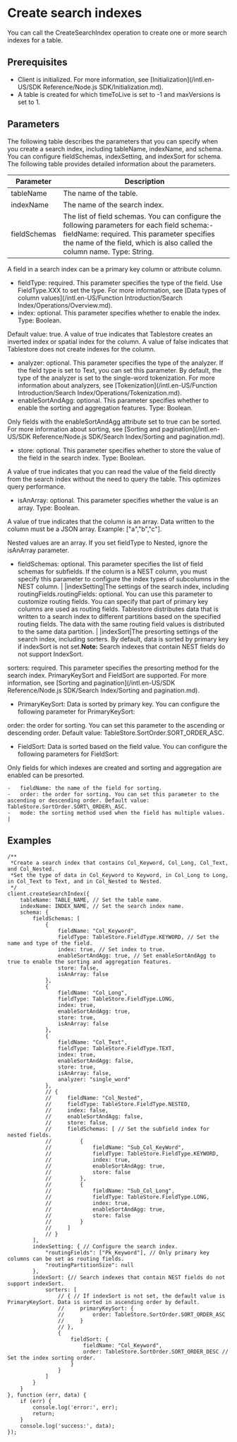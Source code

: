 # Create search indexes

You can call the CreateSearchIndex operation to create one or more search indexes for a table.

## Prerequisites

-   Client is initialized. For more information, see [Initialization](/intl.en-US/SDK Reference/Node.js SDK/Initialization.md).
-   A table is created for which timeToLive is set to -1 and maxVersions is set to 1.

## Parameters

The following table describes the parameters that you can specify when you create a search index, including tableName, indexName, and schema. You can configure fieldSchemas, indexSetting, and indexSort for schema. The following table provides detailed information about the parameters.

|Parameter|Description|
|---------|-----------|
|tableName|The name of the table.|
|indexName|The name of the search index.|
|fieldSchemas|The list of field schemas. You can configure the following parameters for each field schema:-   fieldName: required. This parameter specifies the name of the field, which is also called the column name. Type: String.

A field in a search index can be a primary key column or attribute column.

-   fieldType: required. This parameter specifies the type of the field. Use FieldType.XXX to set the type. For more information, see [Data types of column values](/intl.en-US/Function Introduction/Search Index/Operations/Overview.md).
-   index: optional. This parameter specifies whether to enable the index. Type: Boolean.

Default value: true. A value of true indicates that Tablestore creates an inverted index or spatial index for the column. A value of false indicates that Tablestore does not create indexes for the column.

-   analyzer: optional. This parameter specifies the type of the analyzer. If the field type is set to Text, you can set this parameter. By default, the type of the analyzer is set to the single-word tokenization. For more information about analyzers, see [Tokenization](/intl.en-US/Function Introduction/Search Index/Operations/Tokenization.md).
-   enableSortAndAgg: optional. This parameter specifies whether to enable the sorting and aggregation features. Type: Boolean.

Only fields with the enableSortAndAgg attribute set to true can be sorted. For more information about sorting, see [Sorting and pagination](/intl.en-US/SDK Reference/Node.js SDK/Search Index/Sorting and pagination.md).

-   store: optional. This parameter specifies whether to store the value of the field in the search index. Type: Boolean.

A value of true indicates that you can read the value of the field directly from the search index without the need to query the table. This optimizes query performance.

-   isAnArray: optional. This parameter specifies whether the value is an array. Type: Boolean.

A value of true indicates that the column is an array. Data written to the column must be a JSON array. Example: \["a","b","c"\].

Nested values are an array. If you set fieldType to Nested, ignore the isAnArray parameter.

-   fieldSchemas: optional. This parameter specifies the list of field schemas for subfields. If the column is a NEST column, you must specify this parameter to configure the index types of subcolumns in the NEST column. |
|indexSetting|The settings of the search index, including routingFields.routingFields: optional. You can use this parameter to customize routing fields. You can specify that part of primary key columns are used as routing fields. Tablestore distributes data that is written to a search index to different partitions based on the specified routing fields. The data with the same routing field values is distributed to the same data partition. |
|indexSort|The presorting settings of the search index, including sorters. By default, data is sorted by primary key if indexSort is not set.**Note:** Search indexes that contain NEST fields do not support IndexSort.

sorters: required. This parameter specifies the presorting method for the search index. PrimaryKeySort and FieldSort are supported. For more information, see [Sorting and pagination](/intl.en-US/SDK Reference/Node.js SDK/Search Index/Sorting and pagination.md).

-   PrimaryKeySort: Data is sorted by primary key. You can configure the following parameter for PrimaryKeySort:

order: the order for sorting. You can set this parameter to the ascending or descending order. Default value: TableStore.SortOrder.SORT\_ORDER\_ASC.

-   FieldSort: Data is sorted based on the field value. You can configure the following parameters for FieldSort:

Only fields for which indexes are created and sorting and aggregation are enabled can be presorted.

    -   fieldName: the name of the field for sorting.
    -   order: the order for sorting. You can set this parameter to the ascending or descending order. Default value: TableStore.SortOrder.SORT\_ORDER\_ASC.
    -   mode: the sorting method used when the field has multiple values. |

## Examples

```
/**
 *Create a search index that contains Col_Keyword, Col_Long, Col_Text, and Col_Nested.
 *Set the type of data in Col_Keyword to Keyword, in Col_Long to Long, in Col_Text to Text, and in Col_Nested to Nested.
 */
client.createSearchIndex({
    tableName: TABLE_NAME, // Set the table name.
    indexName: INDEX_NAME, // Set the search index name.
    schema: {
        fieldSchemas: [
            {
                fieldName: "Col_Keyword",
                fieldType: TableStore.FieldType.KEYWORD, // Set the name and type of the field.
                index: true, // Set index to true.
                enableSortAndAgg: true, // Set enableSortAndAgg to true to enable the sorting and aggregation features.
                store: false,
                isAnArray: false
            },
            {
                fieldName: "Col_Long",
                fieldType: TableStore.FieldType.LONG,
                index: true,
                enableSortAndAgg: true,
                store: true,
                isAnArray: false
            },
            {
                fieldName: "Col_Text",
                fieldType: TableStore.FieldType.TEXT,
                index: true,
                enableSortAndAgg: false,
                store: true,
                isAnArray: false,
                analyzer: "single_word"
            },
            // {
            //     fieldName: "Col_Nested",
            //     fieldType: TableStore.FieldType.NESTED,
            //     index: false,
            //     enableSortAndAgg: false,
            //     store: false,
            //     fieldSchemas: [ // Set the subfield index for nested fields.
            //         {
            //             fieldName: "Sub_Col_KeyWord",
            //             fieldType: TableStore.FieldType.KEYWORD,
            //             index: true,
            //             enableSortAndAgg: true,
            //             store: false
            //         },
            //         {
            //             fieldName: "Sub_Col_Long",
            //             fieldType: TableStore.FieldType.LONG,
            //             index: true,
            //             enableSortAndAgg: true,
            //             store: false
            //         }
            //     ]
            // }
        ],
        indexSetting: { // Configure the search index.
            "routingFields": ["Pk_Keyword"], // Only primary key columns can be set as routing fields.
            "routingPartitionSize": null
        },
        indexSort: {// Search indexes that contain NEST fields do not support indexSort.
            sorters: [
                // { // If indexSort is not set, the default value is PrimaryKeySort. Data is sorted in ascending order by default.
                //     primaryKeySort: {
                //         order: TableStore.SortOrder.SORT_ORDER_ASC
                //     }
                // },
                {
                    fieldSort: {
                        fieldName: "Col_Keyword",
                        order: TableStore.SortOrder.SORT_ORDER_DESC // Set the index sorting order.
                    }
                }
            ]
        }
    }
}, function (err, data) {
    if (err) {
        console.log('error:', err);
        return;
    }
    console.log('success:', data);
});
```


